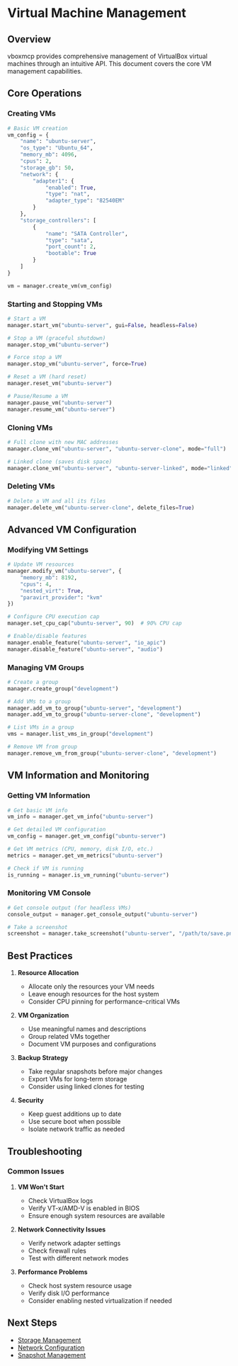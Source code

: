 # Virtual Machine Management

## Overview

vboxmcp provides comprehensive management of VirtualBox virtual machines through an intuitive API. This document covers the core VM management capabilities.

## Core Operations

### Creating VMs

```python
# Basic VM creation
vm_config = {
    "name": "ubuntu-server",
    "os_type": "Ubuntu_64",
    "memory_mb": 4096,
    "cpus": 2,
    "storage_gb": 50,
    "network": {
        "adapter1": {
            "enabled": True,
            "type": "nat",
            "adapter_type": "82540EM"
        }
    },
    "storage_controllers": [
        {
            "name": "SATA Controller",
            "type": "sata",
            "port_count": 2,
            "bootable": True
        }
    ]
}

vm = manager.create_vm(vm_config)
```

### Starting and Stopping VMs

```python
# Start a VM
manager.start_vm("ubuntu-server", gui=False, headless=False)

# Stop a VM (graceful shutdown)
manager.stop_vm("ubuntu-server")

# Force stop a VM
manager.stop_vm("ubuntu-server", force=True)

# Reset a VM (hard reset)
manager.reset_vm("ubuntu-server")

# Pause/Resume a VM
manager.pause_vm("ubuntu-server")
manager.resume_vm("ubuntu-server")
```

### Cloning VMs

```python
# Full clone with new MAC addresses
manager.clone_vm("ubuntu-server", "ubuntu-server-clone", mode="full")

# Linked clone (saves disk space)
manager.clone_vm("ubuntu-server", "ubuntu-server-linked", mode="linked")
```

### Deleting VMs

```python
# Delete a VM and all its files
manager.delete_vm("ubuntu-server-clone", delete_files=True)
```

## Advanced VM Configuration

### Modifying VM Settings

```python
# Update VM resources
manager.modify_vm("ubuntu-server", {
    "memory_mb": 8192,
    "cpus": 4,
    "nested_virt": True,
    "paravirt_provider": "kvm"
})

# Configure CPU execution cap
manager.set_cpu_cap("ubuntu-server", 90)  # 90% CPU cap

# Enable/disable features
manager.enable_feature("ubuntu-server", "io_apic")
manager.disable_feature("ubuntu-server", "audio")
```

### Managing VM Groups

```python
# Create a group
manager.create_group("development")

# Add VMs to a group
manager.add_vm_to_group("ubuntu-server", "development")
manager.add_vm_to_group("ubuntu-server-clone", "development")

# List VMs in a group
vms = manager.list_vms_in_group("development")

# Remove VM from group
manager.remove_vm_from_group("ubuntu-server-clone", "development")
```

## VM Information and Monitoring

### Getting VM Information

```python
# Get basic VM info
vm_info = manager.get_vm_info("ubuntu-server")

# Get detailed VM configuration
vm_config = manager.get_vm_config("ubuntu-server")

# Get VM metrics (CPU, memory, disk I/O, etc.)
metrics = manager.get_vm_metrics("ubuntu-server")

# Check if VM is running
is_running = manager.is_vm_running("ubuntu-server")
```

### Monitoring VM Console

```python
# Get console output (for headless VMs)
console_output = manager.get_console_output("ubuntu-server")

# Take a screenshot
screenshot = manager.take_screenshot("ubuntu-server", "/path/to/save.png")
```

## Best Practices

1. **Resource Allocation**
   - Allocate only the resources your VM needs
   - Leave enough resources for the host system
   - Consider CPU pinning for performance-critical VMs

2. **VM Organization**
   - Use meaningful names and descriptions
   - Group related VMs together
   - Document VM purposes and configurations

3. **Backup Strategy**
   - Take regular snapshots before major changes
   - Export VMs for long-term storage
   - Consider using linked clones for testing

4. **Security**
   - Keep guest additions up to date
   - Use secure boot when possible
   - Isolate network traffic as needed

## Troubleshooting

### Common Issues

1. **VM Won't Start**
   - Check VirtualBox logs
   - Verify VT-x/AMD-V is enabled in BIOS
   - Ensure enough system resources are available

2. **Network Connectivity Issues**
   - Verify network adapter settings
   - Check firewall rules
   - Test with different network modes

3. **Performance Problems**
   - Check host system resource usage
   - Verify disk I/O performance
   - Consider enabling nested virtualization if needed

## Next Steps

- [Storage Management](../concepts/storage_management.md)
- [Network Configuration](../concepts/network_configuration.md)
- [Snapshot Management](../concepts/snapshot_management.md)
